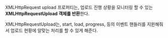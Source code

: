 

XMLHttpRequest upload 프로퍼티는, 
업로드 진행 상황을 모니터링 할 수 있는 **XMLHttpRequestUpload 객체를 반환**한다. 

XMLHttpRequestUpload는, start, load, progress, 등의 이벤트 핸들러를 지윈해줘서 업로드 현황에 알맞는 처리를 할 수 있게 해준다.

